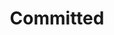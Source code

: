 ---
title: "Committed"
tagline: "I do what I say I’ll do; people can count on me."
type: "core"
definitions:
    - title: ""
      unsatisfactories:
          - example: ""
          - example: ""
      needs:
          - example: ""
          - example: ""
      meets:
          - example: ""
          - example: ""
      exceeds:
          - example: ""
          - example: ""
      exceptionals:
          - example: ""
          - example: ""
---